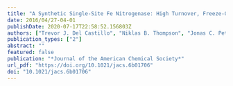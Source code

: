 ```yaml
---
title: "A Synthetic Single-Site Fe Nitrogenase: High Turnover, Freeze-Quench 57Fe Mössbauer Data, and a Hydride Resting State"
date: 2016/04/27-04-01
publishDate: 2020-07-17T22:58:52.156803Z
authors: ["Trevor J. Del Castillo", "Niklas B. Thompson", "Jonas C. Peters"]
publication_types: ["2"]
abstract: ""
featured: false
publication: "*Journal of the American Chemical Society*"
url_pdf: "https://doi.org/10.1021/jacs.6b01706"
doi: "10.1021/jacs.6b01706"
---
```


